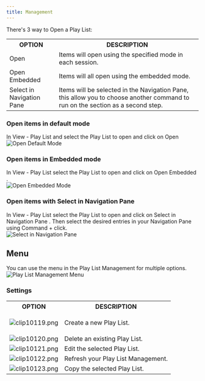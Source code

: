 ```yaml
---
title: Management
---
```

There's 3 way to Open a Play List: 

<table>
	<tr>
		<th>
OPTION 
		</th>
		<th>
DESCRIPTION 
		</th>
	</tr>
	<tr>
		<td>
Open 
		</td>
		<td>
Items will open using the specified mode in each session. 
		</td>
	</tr>
	<tr>
		<td>
Open Embedded 
		</td>
		<td>
Items will all open using the embedded mode. 
		</td>
	</tr>
	<tr>
		<td>
Select in Navigation Pane 
		</td>
		<td>
Items will be selected in the Navigation Pane, this allow you to choose another command to run on the section as a second step. 
		</td>
	</tr>
</table>

### Open items in default mode 

In View - Play List and   select the Play List to open and click on Open  
![Open Default Mode](/img/en/rdm/mac/clip10115.png) 

### Open items in Embedded mode 

In View - Play List   select the Play List to open and click on Open Embedded .  
![Open Embedded Mode](/img/en/rdm/mac/clip10116.png) 

### Open items with Select in Navigation Pane 

In View - Play List select the Play List to open and click on Select in   Navigation Pane . Then select the desired entries in your Navigation Pane using Command + click.  
![Select in Navigation Pane](/img/en/rdm/mac/clip10117.png) 

## Menu 

You can use the menu in the Play List Management for multiple options.  
![Play List Management Menu](/img/en/rdm/mac/clip10118.png) 

### Settings 

<table>
	<tr>
		<th>
OPTION 
		</th>
		<th>
DESCRIPTION 
		</th>
	</tr>
	<tr>
		<td>

![clip10119.png](/img/en/rdm/mac/clip10119.png) 
		</td>
		<td>
Create a new Play List. 
		</td>
	</tr>
	<tr>
		<td>
![clip10120.png](/img/en/rdm/mac/clip10120.png) 
		</td>
		<td>
Delete an existing Play List. 
		</td>
	</tr>
	<tr>
		<td>
![clip10121.png](/img/en/rdm/mac/clip10121.png) 
		</td>
		<td>
Edit the selected Play List. 
		</td>
	</tr>
	<tr>
		<td>
![clip10122.png](/img/en/rdm/mac/clip10122.png) 
		</td>
		<td>
Refresh your Play List Management. 
		</td>
	</tr>
	<tr>
		<td>
![clip10123.png](/img/en/rdm/mac/clip10123.png) 
		</td>
		<td>
Copy the selected Play List. 
		</td>
	</tr>
</table>


